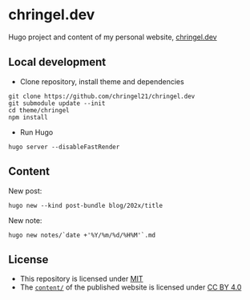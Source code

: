 # chringel.dev

Hugo project and content of my personal website, [chringel.dev](https://chringel.dev)

## Local development

- Clone repository, install theme and dependencies

```shell
git clone https://github.com/chringel21/chringel.dev
git submodule update --init
cd theme/chringel
npm install
```

- Run Hugo

```shell
hugo server --disableFastRender
```

## Content

New post:

```shell
hugo new --kind post-bundle blog/202x/title
```

New note:

```shell
hugo new notes/`date +'%Y/%m/%d/%H%M'`.md
```

## License

- This repository is licensed under [MIT](./LICENSE)
- The [`content/`](./content/) of the published website is licensed under [CC BY 4.0](./content/LICENSE)
